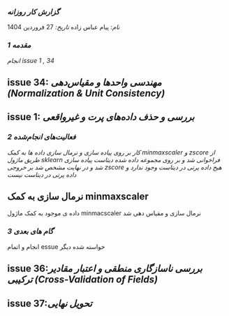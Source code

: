 ### *گزارش کار روزانه*
*نام:* پیام عباس زاده
*تاریخ:* 27 فروردین 1404  


### *1 مقدمه*  
*انجام issue 1 , 34*
## issue 34: *مهندسی واحدها و مقیاس‌دهی (Normalization & Unit Consistency)*
## issue 1: *بررسی و حذف داده‌های پرت و غیرواقعی*


### *2 فعالیت‌های انجام‌شده*
*کار بر روی پیاده سازی و نرمال سازی داده ها به کمک minmaxscaler و zscore از طریق ماژول sklearn فراخوانی شد و بر روی مجموعه داده شده دیتاست پیاده سازی شد و در نهایت مشخص شد بر خروجی zscore هیج داده پرتی در دیتاست وجود ندارد و داده پرتی در دیتاست نیست*
## نرمال سازی به کمک minmaxscaler
داده ی موجود به کمک ماژول minmacscaler نرمال سازی و مقیاس دهی شد 


### *3 گام های بعدی*  
انجام و اتمام essue خواسته شده دیگر 
## issue 36:*بررسی ناسازگاری منطقی و اعتبار مقادیر ترکیبی (Cross-Validation of Fields)*
## issue 37:*تحویل نهایی*
